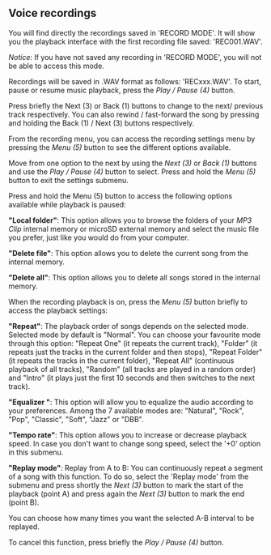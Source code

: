 ## Voice recordings

You will find directly the recordings saved in 'RECORD MODE'. It will show you the playback interface with the first recording file saved: 'REC001.WAV'. 

*Notice*: If you have not saved any recording in 'RECORD MODE', you will not be able to access this mode.

Recordings will be saved in .WAV format as follows: 'RECxxx.WAV'. To start, pause or resume music playback, press the *Play / Pause (4)* button.

Press briefly the Next (3) or Back (1) buttons to change to the next/ previous track respectively. You can also rewind / fast-forward the song by pressing and holding the Back (1) / Next (3) buttons respectively.

From the recording menu, you can access the recording settings menu by pressing the *Menu (5)* button to see the different options available. 

Move from one option to the next by using the *Next (3)* or *Back (1)* buttons and use the *Play / Pause (4)* button to select. Press and hold the *Menu (5)* button to exit the settings submenu. 

Press and hold the Menu (5) button to access the following options available while playback is paused:

**"Local folder"**: 
This option allows you to browse the folders of your *MP3 Clip* internal memory or microSD external memory and select the music file you prefer, just like you would do from your computer.

**"Delete file"**: 
This option allows you to delete the current song from the internal memory.

**"Delete all"**: 
This option allows you to delete all songs stored in the internal memory.


When the recording playback is on, press the *Menu (5)* button briefly to access the playback settings:

**"Repeat"**: 
The playback order of songs depends on the selected mode. Selected mode by default is "Normal". You can choose your favourite mode through this option: "Repeat One" (it repeats the current track), "Folder" (it repeats just the tracks in the current folder and then stops), "Repeat Folder" (it repeats the tracks in the current folder), "Repeat All" (continuous playback of all tracks), "Random" (all tracks are played in a random order) and "Intro" (it plays just the first 10 seconds and then switches to the next track).



**"Equalizer "**: 
This option will allow you to equalize the audio according to your preferences. Among the 7 available modes are: "Natural", "Rock", "Pop", "Classic", "Soft", "Jazz" or "DBB".

**"Tempo rate"**: 
This option allows you to increase or decrease playback speed. In case you don't want to change song speed, select the '+0' option in this submenu.

**"Replay mode"**: 
Replay from A to B: You can continuously repeat a segment of a song with this function. To do so, select the 'Replay mode' from the submenu and press shortly the *Next (3)* button to mark the start of the playback (point A) and press again the *Next (3)* button to mark the end (point B). 

You can choose how many times you want the selected A-B interval to be replayed.

To cancel this function, press briefly the *Play / Pause (4)* button.
